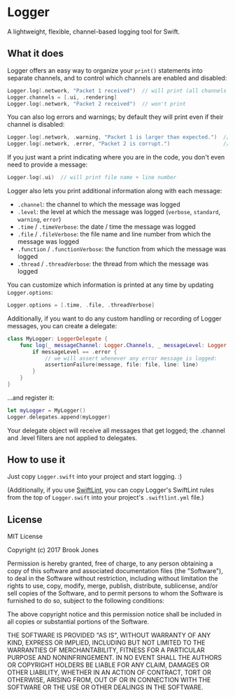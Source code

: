 # Logger
A lightweight, flexible, channel-based logging tool for Swift.

## What it does
Logger offers an easy way to organize your `print()` statements into separate channels, and to control which channels are enabled and disabled:

```swift
Logger.log(.network, "Packet 1 received")  // will print (all channels are enabled by default)
Logger.channels = [.ui, .rendering]
Logger.log(.network, "Packet 2 received")  // won't print
```

You can also log errors and warnings; by default they will print even if their channel is disabled:

```swift
Logger.log(.network, .warning, "Packet 1 is larger than expected.")  // will print
Logger.log(.network, .error, "Packet 2 is corrupt.")                 // will print
```

If you just want a print indicating where you are in the code, you don't even need to provide a message:

```swift
Logger.log(.ui)  // will print file name + line number
```

Logger also lets you print additional information along with each message:
- `.channel`: the channel to which the message was logged
- `.level`: the level at which the message was logged (`verbose`, `standard`, `warning`, `error`)
- `.time` / `.timeVerbose`: the date / time the message was logged
- `.file` / `.fileVerbose`: the file name and line number from which the message was logged
- `.function` / `.functionVerbose`: the function from which the message was logged
- `.thread` / `.threadVerbose`: the thread from which the message was logged

You can customize which information is printed at any time by updating `Logger.options`:

```swift
Logger.options = [.time, .file, .threadVerbose]
```

Additionally, if you want to do any custom handling or recording of Logger messages, you can create a delegate:

```swift
class MyLogger: LoggerDelegate {
    func log(_ messageChannel: Logger.Channels, _ messageLevel: Logger.Level, _ message: String, _ file: StaticString, _ line: UInt, _ function: String) {
        if messageLevel == .error {
            // we will assert whenever any error message is logged:
            assertionFailure(message, file: file, line: line)
        }
    }
}
```

...and register it:

```swift
let myLogger = MyLogger()
Logger.delegates.append(myLogger)
```

Your delegate object will receive all messages that get logged; the .channel and .level filters are not applied to delegates.

## How to use it
Just copy `Logger.swift` into your project and start logging. :)

(Additionally, if you use [SwiftLint](https://github.com/realm/SwiftLint), you can copy Logger's SwiftLint rules from the top of `Logger.swift` into your project's `.swiftlint.yml` file.)

## License
MIT License

Copyright (c) 2017 Brook Jones

Permission is hereby granted, free of charge, to any person obtaining a copy of this software and associated documentation files (the "Software"), to deal in the Software without restriction, including without limitation the rights to use, copy, modify, merge, publish, distribute, sublicense, and/or sell copies of the Software, and to permit persons to whom the Software is furnished to do so, subject to the following conditions:

The above copyright notice and this permission notice shall be included in all copies or substantial portions of the Software.

THE SOFTWARE IS PROVIDED "AS IS", WITHOUT WARRANTY OF ANY KIND, EXPRESS OR IMPLIED, INCLUDING BUT NOT LIMITED TO THE WARRANTIES OF MERCHANTABILITY, FITNESS FOR A PARTICULAR PURPOSE AND NONINFRINGEMENT. IN NO EVENT SHALL THE AUTHORS OR COPYRIGHT HOLDERS BE LIABLE FOR ANY CLAIM, DAMAGES OR OTHER LIABILITY, WHETHER IN AN ACTION OF CONTRACT, TORT OR OTHERWISE, ARISING FROM, OUT OF OR IN CONNECTION WITH THE SOFTWARE OR THE USE OR OTHER DEALINGS IN THE SOFTWARE.

